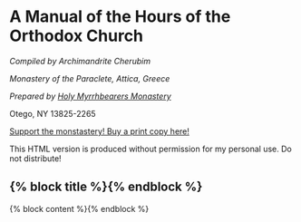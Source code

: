 # A Manual of the Hours of the Orthodox Church
*Compiled by Archimandrite Cherubim*

*Monastery of the Paraclete, Attica, Greece*

*Prepared by [Holy Myrrhbearers Monastery](http://www.holymyrrhbearers.com/)*

Otego, NY 13825-2265

[Support the monstastery! Buy a print copy here!](http://www.holymyrrhbearers.com/catalog/product_info.php?cPath=22&products_id=43)

This HTML version is produced without permission for my personal use. Do not distribute!

## {% block title %}{% endblock %}

{% block content %}{% endblock %}

